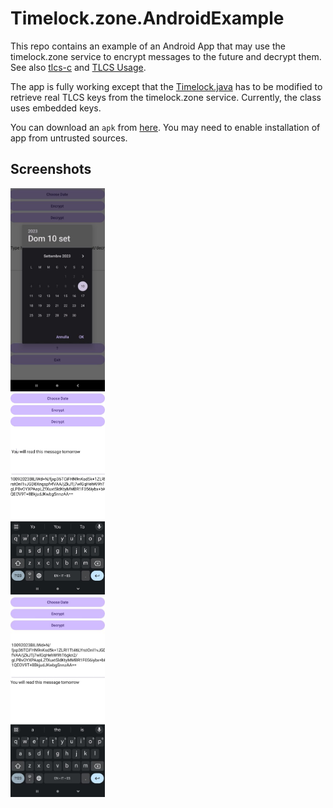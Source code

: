 # Timelock.zone.AndroidExample
This repo contains an example of an Android App that may use the timelock.zone service to encrypt messages to the future and decrypt them.
See also [tlcs-c](https://github.com/aragonzkresearch/tlcs-c/) and [TLCS Usage](https://github.com/aragonzkresearch/tlcs-c/blob/main/examples/howtoencrypt.md).

The app is fully working except that the [Timelock.java](https://github.com/vincenzoiovino/Timelock.zone.AndroidExample/blob/master/app/src/main/java/com/example/timelockzone/Timelock.java) has to be modified to retrieve real TLCS keys from the timelock.zone service. Currently, the class uses embedded keys.

You can download an `apk` from [here](https://github.com/vincenzoiovino/Timelock.zone.AndroidExample/blob/master/timelock.zone.apk). You may need to enable installation of app from untrusted sources.
## Screenshots
<img src="screenshotlock1.jpg" width="30%" height="30%" />
<br>
<img src="screenshotlock2.jpg" width="30%" height="30%" />
<br>
<img src="screenshotlock3.jpg" width="30%" height="30%" />
